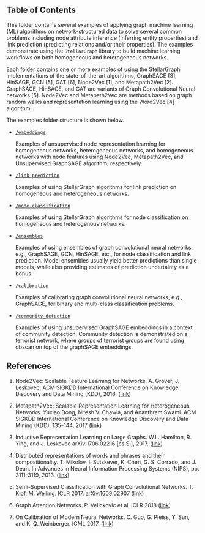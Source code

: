 ## Table of Contents

This folder contains several examples of applying graph machine learning (ML) algorithms on network-structured
data to solve several common problems including node attribute inference (inferring
entity properties) and link prediction (predicting relations and/or their properties). The
examples demonstrate using the `StellarGraph` library to build machine learning
workflows on both homogeneous and heterogeneous networks.

Each folder contains one or more examples of using the StellarGraph implementations of the
state-of-the-art algorithms, GraphSAGE [3], HinSAGE, GCN [5], GAT [6], Node2Vec [1], and Metapath2Vec [2]. 
GraphSAGE, HinSAGE, and GAT are variants of Graph Convolutional Neural networks [5]. Node2Vec and
Metapath2Vec are methods based on graph random walks and representation learning using the
Word2Vec [4] algorithm.

The examples folder structure is shown below.

* [`/embeddings`](https://github.com/stellargraph/stellargraph/tree/master/demos/embeddings)

    Examples of unsupervised node representation learning for homogeneous networks, heterogeneous networks, and homogeneous networks with node features
    using Node2Vec, Metapath2Vec, and Unsupervised GraphSAGE algorithm, respectively.

* [`/link-prediction`](https://github.com/stellargraph/stellargraph/tree/master/demos/link-prediction)

    Examples of using StellarGraph algorithms for link prediction on homogeneous and heterogeneous networks.

* [`/node-classification`](https://github.com/stellargraph/stellargraph/tree/master/demos/node-classification)

    Examples of using StellarGraph algorithms for node classification on homogeneous and heterogenous networks.

* [`/ensembles`](https://github.com/stellargraph/stellargraph/tree/master/demos/ensembles)

    Examples of using ensembles of graph convolutional neural networks, e.g., GraphSAGE, GCN, HinSAGE, etc., for
    node classification and link prediction. Model ensembles usually yield better predictions than single models, 
    while also providing estimates of prediction uncertainty as a bonus. 

* [`/calibration`](https://github.com/stellargraph/stellargraph/tree/master/demos/calibration)

    Examples of calibrating graph convolutional neural networks, e.g., GraphSAGE, for binary and
    multi-class classification problems.

* [`/community_detection`](https://github.com/stellargraph/stellargraph/tree/master/demos/community_detection)

    Examples of using unsupervised GraphSAGE embeddings in a context of community detection. Community detection is          demonstrated on a terrorist network, where groups of terrorist groups are found using dbscan on top of the graphSAGE embeddings. 


## References

1. Node2Vec: Scalable Feature Learning for Networks. A. Grover, J. Leskovec. ACM SIGKDD International Conference on 
Knowledge Discovery and Data Mining (KDD), 2016. ([link](https://snap.stanford.edu/node2vec/))

2. Metapath2Vec: Scalable Representation Learning for Heterogeneous Networks. Yuxiao Dong, Nitesh V. Chawla, and 
Ananthram Swami. ACM SIGKDD International Conference on Knowledge Discovery and Data Mining (KDD), 135–144, 2017
([link](https://ericdongyx.github.io/metapath2vec/m2v.html))

3. Inductive Representation Learning on Large Graphs. W.L. Hamilton, R. Ying, and J. Leskovec arXiv:1706.02216 
[cs.SI], 2017. ([link](http://snap.stanford.edu/graphsage/))

4. Distributed representations of words and phrases and their compositionality. T. Mikolov, 
I. Sutskever, K. Chen, G. S. Corrado, and J. Dean. In Advances in Neural Information Processing
 Systems (NIPS), pp. 3111-3119, 2013. ([link](https://papers.nips.cc/paper/5021-distributed-representations-of-words-and-phrases-and-their-compositionality.pdf))

5. Semi-Supervised Classification with Graph Convolutional Networks. T. Kipf, M. Welling. 
ICLR 2017. arXiv:1609.02907 ([link](https://arxiv.org/abs/1609.02907))

6. Graph Attention Networks. P. Velickovic et al. ICLR 2018 ([link](https://arxiv.org/abs/1710.10903))

7. On Calibration of Modern Neural Networks. C. Guo, G. Pleiss, Y. Sun, and K. Q. Weinberger. 
ICML 2017. ([link](https://geoffpleiss.com/nn_calibration))
